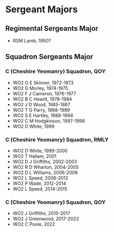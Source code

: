 # Sergeant Majors

## Regimental Sergeants Major

* RSM Lamb, 1950?

## Squadron Sergeants Major

### C (Cheshire Yeomanry) Squadron, QOY

* WO2 G E Skinner, 1972-1973
* WO2 G Morley, 1974-1975
* WO2 F J Cameron, 1976-1977
* WO2 B C Hewitt, 1978-1984
* WO2 J D Wood, 1985-1887
* WO2 T G Parry, 1988-1989
* WO2 S E Hartley, 1989-1994
* WO2 C M Hodgkinson, 1997-1998
* WO2 D White, 1999

### C (Cheshire Yeomanry) Squadron, RMLY

* WO2 D White, 1999-2000
* WO2 T Hallam, 2001
* WO2 D J Griffiths, 2002-2003
* WO2 R D Wharton, 2004-2005
* WO2 D L Williams, 2006-2008
* WO2 L Speed, 2008-2012
* WO2 P Wade, 2012-2014
* WO2 L Speed, 2014-2015

### C (Cheshire Yeomanry) Squadron, QOY

* WO2 J Griffiths, 2015-2017
* WO2 J Greenwood, 2017-2022
* WO2 C Poole, 2022
